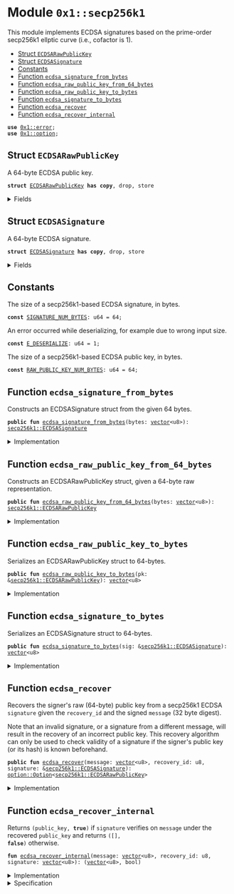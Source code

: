 
<a name="0x1_secp256k1"></a>

# Module `0x1::secp256k1`

This module implements ECDSA signatures based on the prime-order secp256k1 ellptic curve (i.e., cofactor is 1).


-  [Struct `ECDSARawPublicKey`](#0x1_secp256k1_ECDSARawPublicKey)
-  [Struct `ECDSASignature`](#0x1_secp256k1_ECDSASignature)
-  [Constants](#@Constants_0)
-  [Function `ecdsa_signature_from_bytes`](#0x1_secp256k1_ecdsa_signature_from_bytes)
-  [Function `ecdsa_raw_public_key_from_64_bytes`](#0x1_secp256k1_ecdsa_raw_public_key_from_64_bytes)
-  [Function `ecdsa_raw_public_key_to_bytes`](#0x1_secp256k1_ecdsa_raw_public_key_to_bytes)
-  [Function `ecdsa_signature_to_bytes`](#0x1_secp256k1_ecdsa_signature_to_bytes)
-  [Function `ecdsa_recover`](#0x1_secp256k1_ecdsa_recover)
-  [Function `ecdsa_recover_internal`](#0x1_secp256k1_ecdsa_recover_internal)


<pre><code><b>use</b> <a href="">0x1::error</a>;
<b>use</b> <a href="">0x1::option</a>;
</code></pre>



<a name="0x1_secp256k1_ECDSARawPublicKey"></a>

## Struct `ECDSARawPublicKey`

A 64-byte ECDSA public key.


<pre><code><b>struct</b> <a href="secp256k1.md#0x1_secp256k1_ECDSARawPublicKey">ECDSARawPublicKey</a> <b>has</b> <b>copy</b>, drop, store
</code></pre>



<details>
<summary>Fields</summary>


<dl>
<dt>
<code>bytes: <a href="">vector</a>&lt;u8&gt;</code>
</dt>
<dd>

</dd>
</dl>


</details>

<a name="0x1_secp256k1_ECDSASignature"></a>

## Struct `ECDSASignature`

A 64-byte ECDSA signature.


<pre><code><b>struct</b> <a href="secp256k1.md#0x1_secp256k1_ECDSASignature">ECDSASignature</a> <b>has</b> <b>copy</b>, drop, store
</code></pre>



<details>
<summary>Fields</summary>


<dl>
<dt>
<code>bytes: <a href="">vector</a>&lt;u8&gt;</code>
</dt>
<dd>

</dd>
</dl>


</details>

<a name="@Constants_0"></a>

## Constants


<a name="0x1_secp256k1_SIGNATURE_NUM_BYTES"></a>

The size of a secp256k1-based ECDSA signature, in bytes.


<pre><code><b>const</b> <a href="secp256k1.md#0x1_secp256k1_SIGNATURE_NUM_BYTES">SIGNATURE_NUM_BYTES</a>: u64 = 64;
</code></pre>



<a name="0x1_secp256k1_E_DESERIALIZE"></a>

An error occurred while deserializing, for example due to wrong input size.


<pre><code><b>const</b> <a href="secp256k1.md#0x1_secp256k1_E_DESERIALIZE">E_DESERIALIZE</a>: u64 = 1;
</code></pre>



<a name="0x1_secp256k1_RAW_PUBLIC_KEY_NUM_BYTES"></a>

The size of a secp256k1-based ECDSA public key, in bytes.


<pre><code><b>const</b> <a href="secp256k1.md#0x1_secp256k1_RAW_PUBLIC_KEY_NUM_BYTES">RAW_PUBLIC_KEY_NUM_BYTES</a>: u64 = 64;
</code></pre>



<a name="0x1_secp256k1_ecdsa_signature_from_bytes"></a>

## Function `ecdsa_signature_from_bytes`

Constructs an ECDSASignature struct from the given 64 bytes.


<pre><code><b>public</b> <b>fun</b> <a href="secp256k1.md#0x1_secp256k1_ecdsa_signature_from_bytes">ecdsa_signature_from_bytes</a>(bytes: <a href="">vector</a>&lt;u8&gt;): <a href="secp256k1.md#0x1_secp256k1_ECDSASignature">secp256k1::ECDSASignature</a>
</code></pre>



<details>
<summary>Implementation</summary>


<pre><code><b>public</b> <b>fun</b> <a href="secp256k1.md#0x1_secp256k1_ecdsa_signature_from_bytes">ecdsa_signature_from_bytes</a>(bytes: <a href="">vector</a>&lt;u8&gt;): <a href="secp256k1.md#0x1_secp256k1_ECDSASignature">ECDSASignature</a> {
    <b>assert</b>!(std::vector::length(&bytes) == <a href="secp256k1.md#0x1_secp256k1_SIGNATURE_NUM_BYTES">SIGNATURE_NUM_BYTES</a>, std::error::invalid_argument(<a href="secp256k1.md#0x1_secp256k1_E_DESERIALIZE">E_DESERIALIZE</a>));
    <a href="secp256k1.md#0x1_secp256k1_ECDSASignature">ECDSASignature</a> { bytes }
}
</code></pre>



</details>

<a name="0x1_secp256k1_ecdsa_raw_public_key_from_64_bytes"></a>

## Function `ecdsa_raw_public_key_from_64_bytes`

Constructs an ECDSARawPublicKey struct, given a 64-byte raw representation.


<pre><code><b>public</b> <b>fun</b> <a href="secp256k1.md#0x1_secp256k1_ecdsa_raw_public_key_from_64_bytes">ecdsa_raw_public_key_from_64_bytes</a>(bytes: <a href="">vector</a>&lt;u8&gt;): <a href="secp256k1.md#0x1_secp256k1_ECDSARawPublicKey">secp256k1::ECDSARawPublicKey</a>
</code></pre>



<details>
<summary>Implementation</summary>


<pre><code><b>public</b> <b>fun</b> <a href="secp256k1.md#0x1_secp256k1_ecdsa_raw_public_key_from_64_bytes">ecdsa_raw_public_key_from_64_bytes</a>(bytes: <a href="">vector</a>&lt;u8&gt;): <a href="secp256k1.md#0x1_secp256k1_ECDSARawPublicKey">ECDSARawPublicKey</a> {
    <b>assert</b>!(std::vector::length(&bytes) == <a href="secp256k1.md#0x1_secp256k1_RAW_PUBLIC_KEY_NUM_BYTES">RAW_PUBLIC_KEY_NUM_BYTES</a>, std::error::invalid_argument(<a href="secp256k1.md#0x1_secp256k1_E_DESERIALIZE">E_DESERIALIZE</a>));
    <a href="secp256k1.md#0x1_secp256k1_ECDSARawPublicKey">ECDSARawPublicKey</a> { bytes }
}
</code></pre>



</details>

<a name="0x1_secp256k1_ecdsa_raw_public_key_to_bytes"></a>

## Function `ecdsa_raw_public_key_to_bytes`

Serializes an ECDSARawPublicKey struct to 64-bytes.


<pre><code><b>public</b> <b>fun</b> <a href="secp256k1.md#0x1_secp256k1_ecdsa_raw_public_key_to_bytes">ecdsa_raw_public_key_to_bytes</a>(pk: &<a href="secp256k1.md#0x1_secp256k1_ECDSARawPublicKey">secp256k1::ECDSARawPublicKey</a>): <a href="">vector</a>&lt;u8&gt;
</code></pre>



<details>
<summary>Implementation</summary>


<pre><code><b>public</b> <b>fun</b> <a href="secp256k1.md#0x1_secp256k1_ecdsa_raw_public_key_to_bytes">ecdsa_raw_public_key_to_bytes</a>(pk: &<a href="secp256k1.md#0x1_secp256k1_ECDSARawPublicKey">ECDSARawPublicKey</a>): <a href="">vector</a>&lt;u8&gt; {
    pk.bytes
}
</code></pre>



</details>

<a name="0x1_secp256k1_ecdsa_signature_to_bytes"></a>

## Function `ecdsa_signature_to_bytes`

Serializes an ECDSASignature struct to 64-bytes.


<pre><code><b>public</b> <b>fun</b> <a href="secp256k1.md#0x1_secp256k1_ecdsa_signature_to_bytes">ecdsa_signature_to_bytes</a>(sig: &<a href="secp256k1.md#0x1_secp256k1_ECDSASignature">secp256k1::ECDSASignature</a>): <a href="">vector</a>&lt;u8&gt;
</code></pre>



<details>
<summary>Implementation</summary>


<pre><code><b>public</b> <b>fun</b> <a href="secp256k1.md#0x1_secp256k1_ecdsa_signature_to_bytes">ecdsa_signature_to_bytes</a>(sig: &<a href="secp256k1.md#0x1_secp256k1_ECDSASignature">ECDSASignature</a>): <a href="">vector</a>&lt;u8&gt; {
    sig.bytes
}
</code></pre>



</details>

<a name="0x1_secp256k1_ecdsa_recover"></a>

## Function `ecdsa_recover`

Recovers the signer's raw (64-byte) public key from a secp256k1 ECDSA <code>signature</code> given the <code>recovery_id</code> and the signed
<code>message</code> (32 byte digest).

Note that an invalid signature, or a signature from a different message, will result in the recovery of an
incorrect public key. This recovery algorithm can only be used to check validity of a signature if the signer's
public key (or its hash) is known beforehand.


<pre><code><b>public</b> <b>fun</b> <a href="secp256k1.md#0x1_secp256k1_ecdsa_recover">ecdsa_recover</a>(message: <a href="">vector</a>&lt;u8&gt;, recovery_id: u8, signature: &<a href="secp256k1.md#0x1_secp256k1_ECDSASignature">secp256k1::ECDSASignature</a>): <a href="_Option">option::Option</a>&lt;<a href="secp256k1.md#0x1_secp256k1_ECDSARawPublicKey">secp256k1::ECDSARawPublicKey</a>&gt;
</code></pre>



<details>
<summary>Implementation</summary>


<pre><code><b>public</b> <b>fun</b> <a href="secp256k1.md#0x1_secp256k1_ecdsa_recover">ecdsa_recover</a>(
    message: <a href="">vector</a>&lt;u8&gt;,
    recovery_id: u8,
    signature: &<a href="secp256k1.md#0x1_secp256k1_ECDSASignature">ECDSASignature</a>,
): Option&lt;<a href="secp256k1.md#0x1_secp256k1_ECDSARawPublicKey">ECDSARawPublicKey</a>&gt; {
    <b>let</b> (pk, success) = <a href="secp256k1.md#0x1_secp256k1_ecdsa_recover_internal">ecdsa_recover_internal</a>(message, recovery_id, signature.bytes);
    <b>if</b> (success) {
        std::option::some(<a href="secp256k1.md#0x1_secp256k1_ecdsa_raw_public_key_from_64_bytes">ecdsa_raw_public_key_from_64_bytes</a>(pk))
    } <b>else</b> {
        std::option::none&lt;<a href="secp256k1.md#0x1_secp256k1_ECDSARawPublicKey">ECDSARawPublicKey</a>&gt;()
    }
}
</code></pre>



</details>

<a name="0x1_secp256k1_ecdsa_recover_internal"></a>

## Function `ecdsa_recover_internal`

Returns <code>(public_key, <b>true</b>)</code> if <code>signature</code> verifies on <code>message</code> under the recovered <code>public_key</code>
and returns <code>([], <b>false</b>)</code> otherwise.


<pre><code><b>fun</b> <a href="secp256k1.md#0x1_secp256k1_ecdsa_recover_internal">ecdsa_recover_internal</a>(message: <a href="">vector</a>&lt;u8&gt;, recovery_id: u8, signature: <a href="">vector</a>&lt;u8&gt;): (<a href="">vector</a>&lt;u8&gt;, bool)
</code></pre>



<details>
<summary>Implementation</summary>


<pre><code><b>native</b> <b>fun</b> <a href="secp256k1.md#0x1_secp256k1_ecdsa_recover_internal">ecdsa_recover_internal</a>(
    message: <a href="">vector</a>&lt;u8&gt;,
    recovery_id: u8,
    signature: <a href="">vector</a>&lt;u8&gt;
): (<a href="">vector</a>&lt;u8&gt;, bool);
</code></pre>



</details>

<details>
<summary>Specification</summary>



<pre><code><b>pragma</b> opaque;
</code></pre>



</details>
